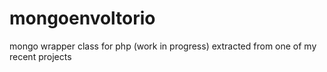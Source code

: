 mongoenvoltorio
===============

mongo wrapper class for php (work in progress)
extracted from one of my recent projects